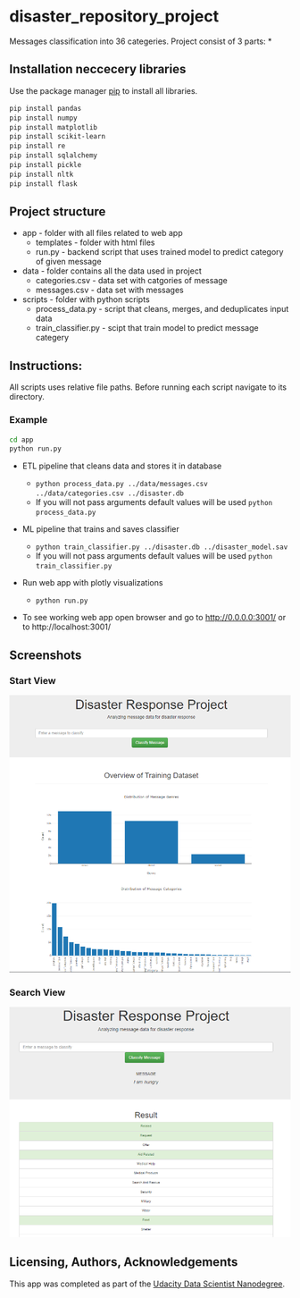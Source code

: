 # disaster_repository_project
Messages classification into 36 categeries.
Project consist of 3 parts:
*

## Installation neccecery libraries

Use the package manager [pip](https://pip.pypa.io/en/stable/) to install all libraries.

```bash
pip install pandas
pip install numpy
pip install matplotlib
pip install scikit-learn
pip install re
pip install sqlalchemy
pip install pickle
pip install nltk
pip install flask
```

## Project structure
* app - folder with all files related to web app
  * templates - folder with html files
  * run.py - backend script that uses trained model to predict category of given message 
* data -  folder contains all the data used in project
  * categories.csv - data set with catgories of message
  * messages.csv - data set with messages
* scripts - folder with python scripts
  * process_data.py - script that cleans, merges, and deduplicates input data
  * train_classifier.py - scipt that train model to predict message categery

## Instructions:
All scripts uses relative file paths.
Before running each script navigate to its directory.
### Example
```bash
cd app
python run.py
```

* ETL pipeline that cleans data and stores it in database
    * `python process_data.py ../data/messages.csv ../data/categories.csv ../disaster.db`
    * If you will not pass arguments default values will be used
     `python process_data.py`
    
* ML pipeline that trains and saves classifier
    * `python train_classifier.py ../disaster.db ../disaster_model.sav`
    * If you will not pass arguments default values will be used
     `python train_classifier.py`
* Run web app with plotly visualizations
     * `python run.py`
* To see working web app open browser and go to http://0.0.0.0:3001/ or to http://localhost:3001/

## Screenshots

### Start View
![start_view](https://github.com/chrapkus/disaster_repository_project/blob/main/imput_screenshot.PNG)
  
### Search View
![search_view](https://github.com/chrapkus/disaster_repository_project/blob/main/sample_screen_shot.PNG)

## Licensing, Authors, Acknowledgements
This app was completed as part of the [Udacity Data Scientist Nanodegree](https://www.udacity.com/course/data-scientist-nanodegree--nd025).
